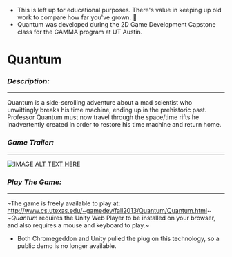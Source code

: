 * This is left up for educational purposes. There's value in keeping up old work to compare how far you've grown. 🙂
* Quantum was developed during the 2D Game Development Capstone class for the GAMMA program at UT Austin.


Quantum
=======

### *Description:* ###
-----
Quantum is a side-scrolling adventure about a mad scientist who unwittingly breaks his time machine, ending up in the prehistoric past. Professor Quantum must now travel through the space/time rifts he inadvertently created in order to restore his time machine and return home.

### *Game Trailer:* ###
-----
[![IMAGE ALT TEXT HERE](http://img.youtube.com/vi/doqiL7r999s/0.jpg)](http://www.youtube.com/watch?v=doqiL7r999s&feature=youtu.be)

### *Play The Game:* ###
-----
~The game is freely available to play at: http://www.cs.utexas.edu/~gamedev/fall2013/Quantum/Quantum.html~
~*Quantum* requires the Unity Web Player to be installed on your browser, and also requires a mouse and keyboard to play.~
* Both Chromegeddon and Unity pulled the plug on this technology, so a public demo is no longer available.
